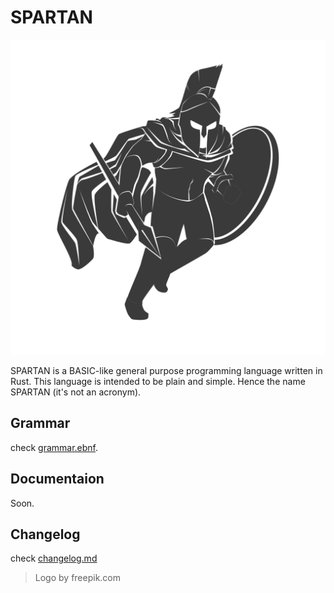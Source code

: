 # SPARTAN

![SPARTAN logo](assets/SPARTAN.svg)

SPARTAN is a BASIC-like general purpose programming language written in Rust. This language is intended to be plain and simple. Hence the name SPARTAN (it's not an acronym).

## Grammar

check [grammar.ebnf](grammar.ebnf).

## Documentaion

Soon.

## Changelog

check [changelog.md](changelog.md)

> Logo by freepik.com